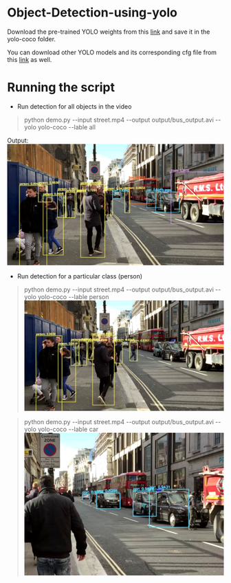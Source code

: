 # Object-Detection-using-yolo
Download the pre-trained YOLO weights from this [link](https://drive.google.com/drive/folders/1OF3MJGXVZKgDZ9f4E--3JH0AJdC6Sk2o?usp=sharing) and save it in the yolo-coco folder.

You can download other YOLO models and its corresponding cfg file from this [link](https://pjreddie.com/darknet/yolo/) as well.

# Running the script

- Run detection for all objects in the video
> python demo.py --input street.mp4 --output output/bus_output.avi --yolo yolo-coco --lable all

Output:
![output](https://github.com/gayatripradhan/Object-Detection-using-yolo/blob/master/pictures/all.PNG)
 
- Run detection for a particular class (person)
> python demo.py --input street.mp4 --output output/bus_output.avi --yolo yolo-coco --lable person
![output](https://github.com/gayatripradhan/Object-Detection-using-yolo/blob/master/pictures/people.PNG)

> python demo.py --input street.mp4 --output output/bus_output.avi --yolo yolo-coco --lable car
![outpout](https://github.com/gayatripradhan/Object-Detection-using-yolo/blob/master/pictures/car.PNG)

